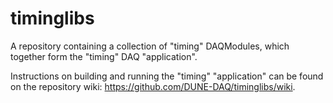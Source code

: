 # timinglibs
A repository containing a collection of "timing" DAQModules, which together form the "timing" DAQ "application".

Instructions on building and running the "timing" "application" can be found on the repository wiki: https://github.com/DUNE-DAQ/timinglibs/wiki.
